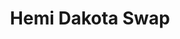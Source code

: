 ---
title: "Hemi Dakota Swap"
linkTitle: "Hemi Dakota Swap"
type: docs
weight: 20
menu:
  main:
    weight: 20
---